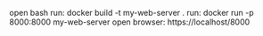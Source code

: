 open bash
run: docker build -t my-web-server .
run: docker run -p 8000:8000 my-web-server
open browser: https://localhost/8000
